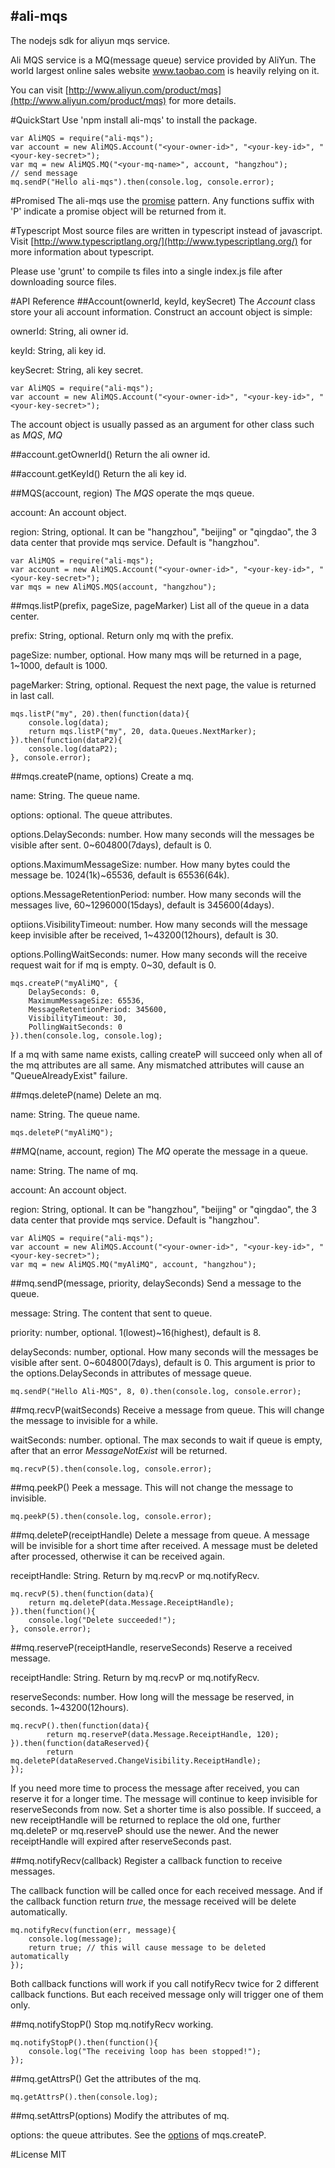 #ali-mqs
-----

The nodejs sdk for aliyun mqs service.

Ali MQS service is a MQ(message queue) service provided by AliYun.
The world largest online sales website www.taobao.com is heavily relying on it.

You can visit [http://www.aliyun.com/product/mqs](http://www.aliyun.com/product/mqs) for more details. 

#QuickStart
Use 'npm install ali-mqs' to install the package.

    var AliMQS = require("ali-mqs");
    var account = new AliMQS.Account("<your-owner-id>", "<your-key-id>", "<your-key-secret>");
    var mq = new AliMQS.MQ("<your-mq-name>", account, "hangzhou");
    // send message
    mq.sendP("Hello ali-mqs").then(console.log, console.error);

#Promised
The ali-mqs use the [promise](https://www.npmjs.org/package/promise) pattern.
Any functions suffix with 'P' indicate a promise object will be returned from it.

#Typescript
Most source files are written in typescript instead of javascript.
Visit [http://www.typescriptlang.org/](http://www.typescriptlang.org/) for more information about typescript.

Please use 'grunt' to compile ts files into a single index.js file after downloading source files. 

#API Reference
##Account(ownerId, keyId, keySecret)
The *Account* class store your ali account information. Construct an account object is simple:

ownerId: String, ali owner id.

keyId: String, ali key id.

keySecret: String, ali key secret.

    var AliMQS = require("ali-mqs");
    var account = new AliMQS.Account("<your-owner-id>", "<your-key-id>", "<your-key-secret>");

The account object is usually passed as an argument for other class such as *MQS*, *MQ*

##account.getOwnerId()
Return the ali owner id.

##account.getKeyId()
Return the ali key id.

##MQS(account, region)
The *MQS* operate the mqs queue.

account: An account object.

region: String, optional. It can be "hangzhou", "beijing" or "qingdao", the 3 data center that provide mqs service.
Default is "hangzhou".

    var AliMQS = require("ali-mqs");
    var account = new AliMQS.Account("<your-owner-id>", "<your-key-id>", "<your-key-secret>");
    var mqs = new AliMQS.MQS(account, "hangzhou");

##mqs.listP(prefix, pageSize, pageMarker)
List all of the queue in a data center.

prefix: String, optional. Return only mq with the prefix.

pageSize: number, optional. How many mqs will be returned in a page, 1~1000, default is 1000.

pageMarker: String, optional. Request the next page, the value is returned in last call.

    mqs.listP("my", 20).then(function(data){
        console.log(data);
        return mqs.listP("my", 20, data.Queues.NextMarker);
    }).then(function(dataP2){
        console.log(dataP2);
    }, console.error);

##mqs.createP(name, <a name="options">options</a>)
Create a mq.

name: String. The queue name.

options: optional. The queue attributes.

options.DelaySeconds: number. How many seconds will the messages be visible after sent. 0~604800(7days), default is 0.

options.MaximumMessageSize: number. How many bytes could the message be. 1024(1k)~65536, default is 65536(64k).

options.MessageRetentionPeriod: number. How many seconds will the messages live, 60~1296000(15days), default is 345600(4days).

optiions.VisibilityTimeout: number. How many seconds will the message keep invisible after be received, 1~43200(12hours), default is 30.

options.PollingWaitSeconds: numer. How many seconds will the receive request wait for if mq is empty. 0~30, default is 0.

    mqs.createP("myAliMQ", {
        DelaySeconds: 0,
        MaximumMessageSize: 65536,
        MessageRetentionPeriod: 345600,
        VisibilityTimeout: 30,
        PollingWaitSeconds: 0
    }).then(console.log, console.log);

If a mq with same name exists, calling createP will succeed only when all of the mq attributes are all same.
Any mismatched attributes will cause an "QueueAlreadyExist" failure.

##mqs.deleteP(name)
Delete an mq.

name: String. The queue name.

    mqs.deleteP("myAliMQ");

##MQ(name, account, region)
The *MQ* operate the message in a queue.

name: String. The name of mq.

account: An account object.

region: String, optional. It can be "hangzhou", "beijing" or "qingdao", the 3 data center that provide mqs service.
Default is "hangzhou".

    var AliMQS = require("ali-mqs");
    var account = new AliMQS.Account("<your-owner-id>", "<your-key-id>", "<your-key-secret>");
    var mq = new AliMQS.MQ("myAliMQ", account, "hangzhou");

##mq.sendP(message, priority, delaySeconds)
Send a message to the queue.

message: String. The content that sent to queue.

priority: number, optional. 1(lowest)~16(highest), default is 8.

delaySeconds: number, optional. How many seconds will the messages be visible after sent. 0~604800(7days), default is 0.
This argument is prior to the options.DelaySeconds in attributes of message queue.

    mq.sendP("Hello Ali-MQS", 8, 0).then(console.log, console.error);

##mq.recvP(waitSeconds)
Receive a message from queue.
This will change the message to invisible for a while.

waitSeconds: number. optional.
The max seconds to wait if queue is empty, after that an error *MessageNotExist* will be returned.

    mq.recvP(5).then(console.log, console.error);

##mq.peekP()
Peek a message.
This will not change the message to invisible.

    mq.peekP(5).then(console.log, console.error);

##mq.deleteP(receiptHandle)
Delete a message from queue.
A message will be invisible for a short time after received.
A message must be deleted after processed, otherwise it can be received again.

receiptHandle: String. Return by mq.recvP or mq.notifyRecv.

    mq.recvP(5).then(function(data){
        return mq.deleteP(data.Message.ReceiptHandle);
    }).then(function(){
        console.log("Delete succeeded!");
    }, console.error);

##mq.reserveP(receiptHandle, reserveSeconds)
Reserve a received message.

receiptHandle: String. Return by mq.recvP or mq.notifyRecv.

reserveSeconds: number. How long will the message be reserved, in seconds. 1~43200(12hours).

    mq.recvP().then(function(data){
            return mq.reserveP(data.Message.ReceiptHandle, 120);
    }).then(function(dataReserved){
            return mq.deleteP(dataReserved.ChangeVisibility.ReceiptHandle);
    });


If you need more time to process the message after received, you can reserve it for a longer time.
The message will continue to keep invisible for reserveSeconds from now.
Set a shorter time is also possible.
If succeed, a new receiptHandle will be returned to replace the old one, further mq.deleteP or mq.reserveP should use the newer.
And the newer receiptHandle will expired after reserveSeconds past.

##mq.notifyRecv(callback)
Register a callback function to receive messages.

The callback function will be called once for each received message.
And if the callback function return *true*, the message received will be delete automatically.

    mq.notifyRecv(function(err, message){
        console.log(message);
        return true; // this will cause message to be deleted automatically
    });


Both callback functions will work if you call notifyRecv twice for 2 different callback functions.
But each received message only will trigger one of them only. 

##mq.notifyStopP()
Stop mq.notifyRecv working.

    mq.notifyStopP().then(function(){
        console.log("The receiving loop has been stopped!");
    });

##mq.getAttrsP()
Get the attributes of the mq.

    mq.getAttrsP().then(console.log);

##mq.setAttrsP(options)
Modify the attributes of mq.

options: the queue attributes. See the [options](#options) of mqs.createP.

#License
MIT
